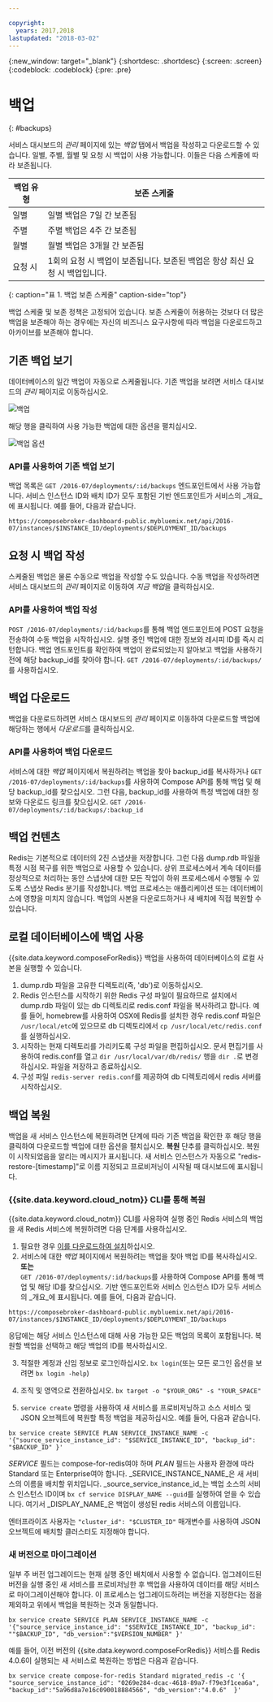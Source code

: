 ```yaml
---

copyright:
  years: 2017,2018
lastupdated: "2018-03-02"
---
```


{:new_window: target="_blank"}
{:shortdesc: .shortdesc}
{:screen: .screen}
{:codeblock: .codeblock}
{:pre: .pre}

# 백업
{: #backups}

서비스 대시보드의 _관리_ 페이지에 있는 _백업_ 탭에서 백업을 작성하고 다운로드할 수 있습니다. 일별, 주별, 월별 및 요청 시 백업이 사용 가능합니다. 이들은 다음 스케줄에 따라 보존됩니다.

백업 유형|보존 스케줄
----------|-----------
일별|일별 백업은 7일 간 보존됨
주별|주별 백업은 4주 간 보존됨
월별|월별 백업은 3개월 간 보존됨
요청 시|1회의 요청 시 백업이 보존됩니다. 보존된 백업은 항상 최신 요청 시 백업입니다.
{: caption="표 1. 백업 보존 스케줄" caption-side="top"}

백업 스케줄 및 보존 정책은 고정되어 있습니다. 보존 스케줄이 허용하는 것보다 더 많은 백업을 보존해야 하는 경우에는 자신의 비즈니스 요구사항에 따라 백업을 다운로드하고 아카이브를 보존해야 합니다.

## 기존 백업 보기

데이터베이스의 일간 백업이 자동으로 스케줄됩니다. 기존 백업을 보려면 서비스 대시보드의 *관리* 페이지로 이동하십시오. 

  ![백업](./images/redis-backups-show.png "서비스 대시보드의 백업 목록")

해당 행을 클릭하여 사용 가능한 백업에 대한 옵션을 펼치십시오.

  ![백업 옵션](./images/redis-backups-options.png "백업에 대한 옵션") 

### API를 사용하여 기존 백업 보기

백업 목록은 `GET /2016-07/deployments/:id/backups` 엔드포인트에서 사용 가능합니다. 서비스 인스턴스 ID와 배치 ID가 모두 포함된 기반 엔드포인트가 서비스의 _개요_에 표시됩니다. 예를 들어, 다음과 같습니다. 
``` 
https://composebroker-dashboard-public.mybluemix.net/api/2016-07/instances/$INSTANCE_ID/deployments/$DEPLOYMENT_ID/backups
```  

## 요청 시 백업 작성

스케줄된 백업은 물론 수동으로 백업을 작성할 수도 있습니다. 수동 백업을 작성하려면 서비스 대시보드의 *관리* 페이지로 이동하여 *지금 백업*을 클릭하십시오.

### API를 사용하여 백업 작성

`POST /2016-07/deployments/:id/backups`를 통해 백업 엔드포인트에 POST 요청을 전송하여 수동 백업을 시작하십시오. 실행 중인 백업에 대한 정보와 레시피 ID를 즉시 리턴합니다. 백업 엔드포인트를 확인하여 백업이 완료되었는지 알아보고 백업을 사용하기 전에 해당 backup_id를 찾아야 합니다. `GET /2016-07/deployments/:id/backups/`를 사용하십시오.

## 백업 다운로드

백업을 다운로드하려면 서비스 대시보드의 *관리* 페이지로 이동하여 다운로드할 백업에 해당하는 행에서 *다운로드*를 클릭하십시오.

### API를 사용하여 백업 다운로드

서비스에 대한 _백업_ 페이지에서 복원하려는 백업을 찾아 backup_id를 복사하거나 `GET /2016-07/deployments/:id/backups`를 사용하여 Compose API를 통해 백업 및 해당 backup_id를 찾으십시오. 그런 다음, backup_id를 사용하여 특정 백업에 대한 정보와 다운로드 링크를 찾으십시오. `GET /2016-07/deployments/:id/backups/:backup_id`

## 백업 컨텐츠

Redis는 기본적으로 데이터의 2진 스냅샷을 저장합니다. 그런 다음 dump.rdb 파일을 특정 시점 복구를 위한 백업으로 사용할 수 있습니다. 상위 프로세스에서 계속 데이터를 정상적으로 처리하는 동안 스냅샷에 대한 모든 작업이 하위 프로세스에서 수행될 수 있도록 스냅샷 Redis 분기를 작성합니다. 백업 프로세스는 애플리케이션 또는 데이터베이스에 영향을 미치지 않습니다. 백업의 사본을 다운로드하거나 새 배치에 직접 복원할 수 있습니다.

## 로컬 데이터베이스에 백업 사용

{{site.data.keyword.composeForRedis}} 백업을 사용하여 데이터베이스의 로컬 사본을 실행할 수 있습니다.

1. dump.rdb 파일을 고유한 디렉토리(즉, 'db')로 이동하십시오.
2. Redis 인스턴스를 시작하기 위한 Redis 구성 파일이 필요하므로 설치에서 dump.rdb 파일이 있는 db 디렉토리로 redis.conf 파일을 복사하려고 합니다. 예를 들어, homebrew를 사용하여 OSX에 Redis를 설치한 경우 redis.conf 파일은 `/usr/local/etc`에 있으므로 db 디렉토리에서 `cp /usr/local/etc/redis.conf`를 실행하십시오.
3. 시작하는 현재 디렉토리를 가리키도록 구성 파일을 편집하십시오. 문서 편집기를 사용하여 redis.conf를 열고 `dir /usr/local/var/db/redis/` 행을 `dir .`로 변경하십시오. 파일을 저장하고 종료하십시오.
4. 구성 파일 `redis-server redis.conf`를 제공하여 db 디렉토리에서 redis 서버를 시작하십시오.

## 백업 복원

백업을 새 서비스 인스턴스에 복원하려면 단계에 따라 기존 백업을 확인한 후 해당 행을 클릭하여 다운로드할 백업에 대한 옵션을 펼치십시오. **복원** 단추를 클릭하십시오. 복원이 시작되었음을 알리는 메시지가 표시됩니다. 새 서비스 인스턴스가 자동으로 "redis-restore-[timestamp]"로 이름 지정되고 프로비저닝이 시작될 때 대시보드에 표시됩니다.

### {{site.data.keyword.cloud_notm}} CLI를 통해 복원

{{site.data.keyword.cloud_notm}} CLI를 사용하여 실행 중인 Redis 서비스의 백업을 새 Redis 서비스에 복원하려면 다음 단계를 사용하십시오. 
1. 필요한 경우 [이를 다운로드하여 설치](https://console.bluemix.net/docs/cli/index.html#overview)하십시오. 
2. 서비스에 대한 _백업_ 페이지에서 복원하려는 백업을 찾아 백업 ID를 복사하십시오.  
  **또는**  
  `GET /2016-07/deployments/:id/backups`를 사용하여 Compose API를 통해 백업 및 해당 ID를 찾으십시오. 기반 엔드포인트와 서비스 인스턴스 ID가 모두 서비스의 _개요_에 표시됩니다. 예를 들어, 다음과 같습니다. 
  ``` 
  https://composebroker-dashboard-public.mybluemix.net/api/2016-07/instances/$INSTANCE_ID/deployments/$DEPLOYMENT_ID/backups
  ```  
  응답에는 해당 서비스 인스턴스에 대해 사용 가능한 모든 백업의 목록이 포함됩니다. 복원할 백업을 선택하고 해당 백업의 ID를 복사하십시오.

3. 적절한 계정과 신임 정보로 로그인하십시오. `bx login`(또는 모든 로그인 옵션을 보려면 `bx login -help`)

4. 조직 및 영역으로 전환하십시오. `bx target -o "$YOUR_ORG" -s "YOUR_SPACE"`

5. `service create` 명령을 사용하여 새 서비스를 프로비저닝하고 소스 서비스 및 JSON 오브젝트에 복원할 특정 백업을 제공하십시오. 예를 들어, 다음과 같습니다.
``` 
bx service create SERVICE PLAN SERVICE_INSTANCE_NAME -c '{"source_service_instance_id": "$SERVICE_INSTANCE_ID", "backup_id": "$BACKUP_ID" }'
```
  _SERVICE_ 필드는 compose-for-redis여야 하며 _PLAN_ 필드는 사용자 환경에 따라 Standard 또는 Enterprise여야 합니다. _SERVICE\_INSTANCE\_NAME_은 새 서비스의 이름을 배치할 위치입니다. _source\_service\_instance\_id_는 백업 소스의 서비스 인스턴스 ID이며 `bx cf service DISPLAY_NAME --guid`를 실행하여 얻을 수 있습니다. 여기서 _DISPLAY\_NAME_은 백업이 생성된 redis 서비스의 이름입니다. 
  
  엔터프라이즈 사용자는 `"cluster_id": "$CLUSTER_ID"` 매개변수를 사용하여 JSON 오브젝트에 배치할 클러스터도 지정해야 합니다.
  
### 새 버전으로 마이그레이션

일부 주 버전 업그레이드는 현재 실행 중인 배치에서 사용할 수 없습니다. 업그레이드된 버전을 실행 중인 새 서비스를 프로비저닝한 후 백업을 사용하여 데이터를 해당 서비스로 마이그레이션해야 합니다. 이 프로세스는 업그레이드하려는 버전을 지정한다는 점을 제외하고 위에서 백업을 복원하는 것과 동일합니다.

``` 
bx service create SERVICE PLAN SERVICE_INSTANCE_NAME -c '{"source_service_instance_id": "$SERVICE_INSTANCE_ID", "backup_id": ""$BACKUP_ID", "db_version":"$VERSION_NUMBER" }'
```

예를 들어, 이전 버전의 {{site.data.keyword.composeForRedis}} 서비스를 Redis 4.0.6이 실행되는 새 서비스로 복원하는 방법은 다음과 같습니다.
```
bx service create compose-for-redis Standard migrated_redis -c '{ "source_service_instance_id": "0269e284-dcac-4618-89a7-f79e3f1cea6a", "backup_id":"5a96d8a7e16c090018884566", "db_version":"4.0.6"  }'

